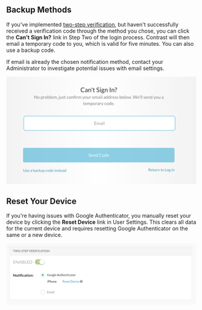 <!--
title: "Troubleshooting Two-Step Verification"
description: "Trouble setting up two-step verification"
tags: "troubleshoot authentication two-step verification"
-->


## Backup Methods

If you've implemented [two-step verification](admin-orgsecurity.html#security-tsv), but haven't successfully received a verification code through the method you chose, you can click the **Can't Sign In?** link in Step Two of the login process. Contrast will then email a temporary code to you, which is valid for five minutes. You can also use a backup code. 

If email is already the chosen notification method, contact your Administrator to investigate potential issues with email settings.

<a href="assets/images/TSVCantSignIn.png" rel="lightbox" title="Initiate a temporary verification code"><img class="thumbnail" src="assets/images/TSVCantSignIn.png"/></a>

## Reset Your Device

If you're having issues with Google Authenticator, you manually reset your device by clicking the **Reset Device** link in User Settings. This clears all data for the current device and requires resetting Google Authenticator on the same or a new device.

<a href="assets/images/TSVResetDevice.png" rel="lightbox" title="Reset your device in User Settings"><img class="thumbnail" src="assets/images/TSVResetDevice.png"/></a>